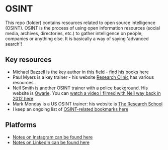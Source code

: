 # OSINT

This repo (folder) contains resources related to open source intelligence (OSINT). OSINT is the process of using open information resources (social media, archives, directories, etc.) to gather intelligence on people, companies or anything else. It is basically a way of saying 'advanced search'!

## Key resources

* Michael Bazzell is the key author in this field - [find his books here](https://www.amazon.co.uk/Michael-Bazzell/e/B007GNUI92)
* Paul Myers is a key trainer - his website [Research Clinic](http://researchclinic.net/) has various resources
* Neil Smith is another OSINT trainer with a police background. His website is [Qwarie](http://www.uk-osint.net/). You can [watch a video I filmed with Neil way back in 2012 here](https://www.youtube.com/watch?v=pDePNEkiBds)
* Mark Monday is a US OSINT trainer: his website is [The Research School](http://theresearchschool.com/)
* I keep an ongoing list of [OSINT-related bookmarks here](https://pinboard.in/u:paulbradshaw/t:osint)

## Platforms

* [Notes on Instagram can be found here](https://github.com/paulbradshaw/osint/blob/master/instagramcriminal.md)
* [Notes on LinkedIn can be found here](https://github.com/paulbradshaw/osint/blob/master/linkedin.md)
